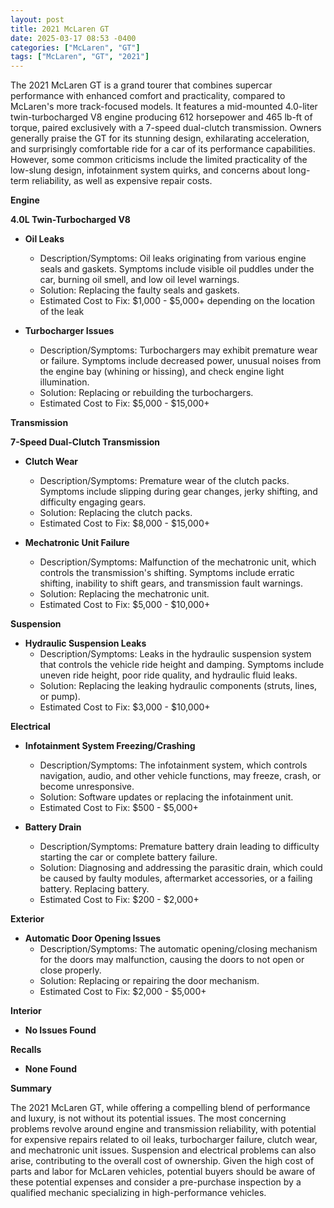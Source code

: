 ```yaml
---
layout: post
title: 2021 McLaren GT
date: 2025-03-17 08:53 -0400
categories: ["McLaren", "GT"]
tags: ["McLaren", "GT", "2021"]
---
```

The 2021 McLaren GT is a grand tourer that combines supercar performance with enhanced comfort and practicality, compared to McLaren's more track-focused models. It features a mid-mounted 4.0-liter twin-turbocharged V8 engine producing 612 horsepower and 465 lb-ft of torque, paired exclusively with a 7-speed dual-clutch transmission. Owners generally praise the GT for its stunning design, exhilarating acceleration, and surprisingly comfortable ride for a car of its performance capabilities. However, some common criticisms include the limited practicality of the low-slung design, infotainment system quirks, and concerns about long-term reliability, as well as expensive repair costs.

**Engine**

**4.0L Twin-Turbocharged V8**

*   **Oil Leaks**
    *   Description/Symptoms: Oil leaks originating from various engine seals and gaskets. Symptoms include visible oil puddles under the car, burning oil smell, and low oil level warnings.
    *   Solution: Replacing the faulty seals and gaskets.
    *   Estimated Cost to Fix: $1,000 - $5,000+ depending on the location of the leak

*   **Turbocharger Issues**
    *   Description/Symptoms: Turbochargers may exhibit premature wear or failure. Symptoms include decreased power, unusual noises from the engine bay (whining or hissing), and check engine light illumination.
    *   Solution: Replacing or rebuilding the turbochargers.
    *   Estimated Cost to Fix: $5,000 - $15,000+

**Transmission**

**7-Speed Dual-Clutch Transmission**

*   **Clutch Wear**
    *   Description/Symptoms: Premature wear of the clutch packs. Symptoms include slipping during gear changes, jerky shifting, and difficulty engaging gears.
    *   Solution: Replacing the clutch packs.
    *   Estimated Cost to Fix: $8,000 - $15,000+

*   **Mechatronic Unit Failure**
    *   Description/Symptoms: Malfunction of the mechatronic unit, which controls the transmission's shifting. Symptoms include erratic shifting, inability to shift gears, and transmission fault warnings.
    *   Solution: Replacing the mechatronic unit.
    *   Estimated Cost to Fix: $5,000 - $10,000+

**Suspension**

*   **Hydraulic Suspension Leaks**
    *   Description/Symptoms: Leaks in the hydraulic suspension system that controls the vehicle ride height and damping. Symptoms include uneven ride height, poor ride quality, and hydraulic fluid leaks.
    *   Solution: Replacing the leaking hydraulic components (struts, lines, or pump).
    *   Estimated Cost to Fix: $3,000 - $10,000+

**Electrical**

*   **Infotainment System Freezing/Crashing**
    *   Description/Symptoms: The infotainment system, which controls navigation, audio, and other vehicle functions, may freeze, crash, or become unresponsive.
    *   Solution: Software updates or replacing the infotainment unit.
    *   Estimated Cost to Fix: $500 - $5,000+

*   **Battery Drain**
    *   Description/Symptoms: Premature battery drain leading to difficulty starting the car or complete battery failure.
    *   Solution: Diagnosing and addressing the parasitic drain, which could be caused by faulty modules, aftermarket accessories, or a failing battery. Replacing battery.
    *   Estimated Cost to Fix: $200 - $2,000+

**Exterior**

*   **Automatic Door Opening Issues**
    *   Description/Symptoms: The automatic opening/closing mechanism for the doors may malfunction, causing the doors to not open or close properly.
    *   Solution: Replacing or repairing the door mechanism.
    *   Estimated Cost to Fix: $2,000 - $5,000+

**Interior**

*   **No Issues Found**

**Recalls**

*   **None Found**

**Summary**

The 2021 McLaren GT, while offering a compelling blend of performance and luxury, is not without its potential issues. The most concerning problems revolve around engine and transmission reliability, with potential for expensive repairs related to oil leaks, turbocharger failure, clutch wear, and mechatronic unit issues. Suspension and electrical problems can also arise, contributing to the overall cost of ownership. Given the high cost of parts and labor for McLaren vehicles, potential buyers should be aware of these potential expenses and consider a pre-purchase inspection by a qualified mechanic specializing in high-performance vehicles.



